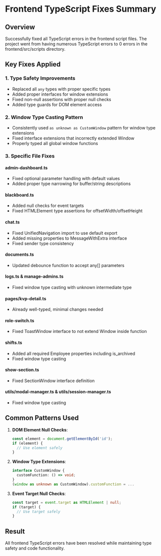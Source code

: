 # Frontend TypeScript Fixes Summary

## Overview

Successfully fixed all TypeScript errors in the frontend script files. The project went from having numerous TypeScript errors to 0 errors in the frontend/src/scripts directory.

## Key Fixes Applied

### 1. Type Safety Improvements

- Replaced all `any` types with proper specific types
- Added proper interfaces for window extensions
- Fixed non-null assertions with proper null checks
- Added type guards for DOM element access

### 2. Window Type Casting Pattern

- Consistently used `as unknown as CustomWindow` pattern for window type extensions
- Fixed interface extensions that incorrectly extended Window
- Properly typed all global window functions

### 3. Specific File Fixes

#### admin-dashboard.ts

- Fixed optional parameter handling with default values
- Added proper type narrowing for buffer/string descriptions

#### blackboard.ts

- Added null checks for event targets
- Fixed HTMLElement type assertions for offsetWidth/offsetHeight

#### chat.ts

- Fixed UnifiedNavigation import to use default export
- Added missing properties to MessageWithExtra interface
- Fixed sender type consistency

#### documents.ts

- Updated debounce function to accept any[] parameters

#### logs.ts & manage-admins.ts

- Fixed window type casting with unknown intermediate type

#### pages/kvp-detail.ts

- Already well-typed, minimal changes needed

#### role-switch.ts

- Fixed ToastWindow interface to not extend Window inside function

#### shifts.ts

- Added all required Employee properties including is_archived
- Fixed window type casting

#### show-section.ts

- Fixed SectionWindow interface definition

#### utils/modal-manager.ts & utils/session-manager.ts

- Fixed window type casting

## Common Patterns Used

1. **DOM Element Null Checks**:

   ```typescript
   const element = document.getElementById('id');
   if (element) {
     // Use element safely
   }
   ```

2. **Window Type Extensions**:

   ```typescript
   interface CustomWindow {
     customFunction: () => void;
   }
   (window as unknown as CustomWindow).customFunction = ...
   ```

3. **Event Target Null Checks**:

   ```typescript
   const target = event.target as HTMLElement | null;
   if (target) {
     // Use target safely
   }
   ```

## Result

All frontend TypeScript errors have been resolved while maintaining type safety and code functionality.
